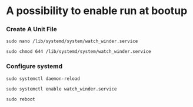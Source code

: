 # A possibility to enable run at bootup

### Create A Unit File

`sudo nano /lib/systemd/system/watch_winder.service`


`sudo chmod 644 /lib/systemd/system/watch_winder.service`

### Configure systemd

`sudo systemctl daemon-reload`

`sudo systemctl enable watch_winder.service`

`sudo reboot`
